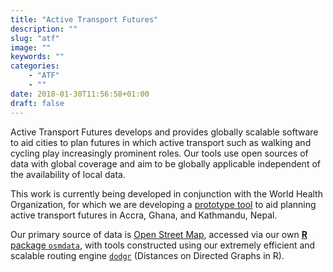 ```yaml
---
title: "Active Transport Futures"
description: ""
slug: "atf"
image: ""
keywords: ""
categories:
    - "ATF"
    - ""
date: 2018-01-30T11:56:58+01:00
draft: false
---
```


Active Transport Futures develops and provides globally scalable software to aid
cities to plan futures in which active transport such as walking and cycling play
increasingly prominent roles. Our tools use open sources of data with global
coverage and aim to be globally applicable independent of the availability of
local data.

This work is currently being developed in conjunction with the World Health
Organization, for which we are developing a [prototype tool](../who1) to aid planning
active transport futures in Accra, Ghana, and Kathmandu, Nepal.

Our primary source of data is [Open Street Map](https://openstreetmap.org),
accessed via our own [**R** package
`osmdata`](https://ropensci.github.io/osmdata), with tools constructed using our
extremely efficient and scalable routing engine
[`dodgr`](https://atfutures.github.io/dodgr/)  (Distances on Directed Graphs in
R).

[ATFutures Organization]: https://atfutures.github.io
